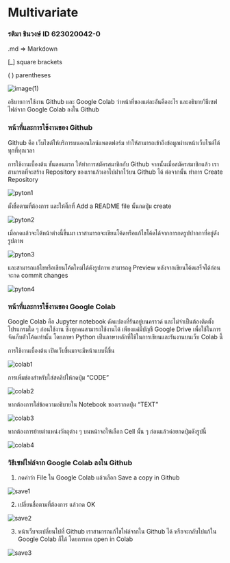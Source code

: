 # Multivariate

### รติมา ชินวงษ์ ID 623020042-0

.md => Markdown

[_] square brackets

( ) parentheses

![image(1)](image(1).png)

อธิบายการใช้งาน Github และ Google Colab ว่าหน้าที่ของแต่ละอันคืออะไร และอธิบายวิธีเซฟไฟล์จาก Google Colab ลงใน Github

### หน้าที่และการใช้งานของ Github
Github คือ เว็บไซต์ให้บริการบนออนไลน์แพลตฟอร์ม ทำให้สามารถเข้าถึงข้อมูลผ่านหน้าเว็บไซต์ได้ทุกที่ทุกเวลา

การใช้งานเบื้องต้น
ขั้นตอนแรก ให้ทำการสมัครสมาชิกกับ Github จากนั้นเมื่อสมัครสมาชิกแล้ว เราสามารถที่จะสร้าง Repository ของเราแล้วเอาไปฝากไว้บน Github ได้
ต่อจากนั้น ทำการ Create Repository

![pyton1](pyton1.PNG)

ตั้งชื่อตามที่ต้องการ และให้ติ๊กที่ Add a README file นั้นกดปุ่ม create

![pyton2](pyton2.PNG)

เมื่อกดแล้วจะได้หน้าต่างนี้ขึ้นมา เราสามารถจะเขียนโค้ดหรือแก้ไขโค้ดได้จากการกดรูปปากกาที่อยู่ดังรูปภาพ

![pyton3](pyton3.PNG)

และสามารถแก้ไขหรือเขียนโค้ดใหม่ได้ดังรูปภาพ สามารถดู Preview หลังจากเขียนโค้ดเสร็จได้ก่อนจะกด commit changes

![pyton4](pyton4.PNG)


### หน้าที่และการใช้งานของ Google Colab
Google Colab คือ Jupyter notebook ดัดแปลงที่รันอยู่บนคราวด์ และไม่จำเป็นต้องติดตั้งโปรแกรมใด ๆ ก่อนใช้งาน ซึ่งทุกคนสามารถใช้งานได้ เพียงแค่มีบัญชี Google Drive เพื่อใช้ในการจัดเก็บตัวโค้ดเท่านั้น โดยภาษา Python เป็นภาษาหลักที่ใช้ในการเขียนและรันงานบนเว็บ Colab นี้

การใช้งานเบื้องต้น
เปิดเว็บขึ้นมาจะมีหน้าแบบนี้ขึ้น

![colab1](colab1.PNG)

การเพิ่มช่องสำหรับใส่สคลิปให้กดปุ่ม “CODE”

![colab2](colab2.png)

หากต้องการใส่ข้อความอธิบายใน Notebook ของเรากดปุ่ม “TEXT”

![colab3](colab3.png)

หากต้องการย้ายตำแหน่งวัตถุต่าง ๆ บนหน้าจอให้เลือก Cell นั้น ๆ ก่อนแล้วค่อยกดปุ่มดังรูปนี้

![colab4](colab4.png)

### วิธีเซฟไฟล์จาก Google Colab ลงใน Github
1. กดคำว่า File ใน Google Colab แล้วเลือก Save a copy in Github

![save1](save1.png)

2. เปลี่ยนชื่อตามที่ต้องการ แล้วกด OK

![save2](save2.PNG)

3. หน้าเว็บจะเปลี่ยนไปที่ Github เราสามารถแก้ไขไฟล์จากใน Github ได้ หรือจะกลับไปแก้ใน Google Colab ก็ได้ โดยการกด open in Colab

![save3](save3.PNG)
